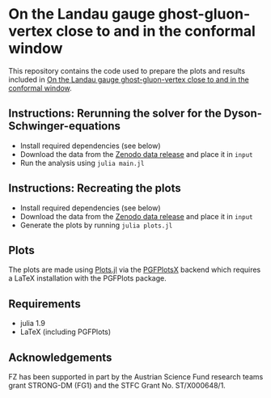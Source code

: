 # On the Landau gauge ghost-gluon-vertex close to and in the conformal window
This repository contains the code used to prepare the plots and results included in [On the Landau gauge ghost-gluon-vertex close to and in the conformal window]().

## Instructions: Rerunning the solver for the Dyson-Schwinger-equations
- Install required dependencies (see below)
- Download the data from the [Zenodo data release]() and place it in `input`
- Run the analysis using `julia main.jl`

## Instructions: Recreating the plots
- Install required dependencies (see below)
- Download the data from the [Zenodo data release]() and place it in `input`
- Generate the plots by running `julia plots.jl`

## Plots

The plots are made using [Plots.jl](https://zenodo.org/record/7994271) via the [PGFPlotsX](https://github.com/KristofferC/PGFPlotsX.jl) backend which requires a LaTeX installation with the PGFPlots package.

## Requirements
- julia 1.9
- LaTeX (including PGFPlots)

## Acknowledgements
FZ has been supported in part by the Austrian Science Fund research teams grant STRONG-DM (FG1) and the STFC Grant No. ST/X000648/1.